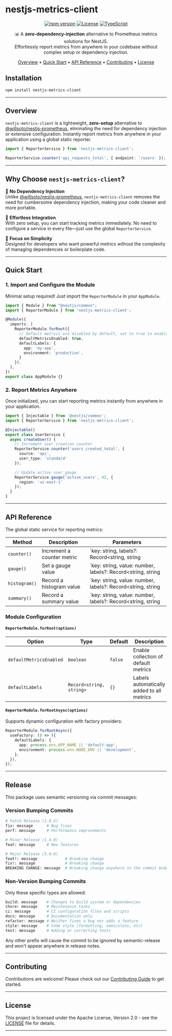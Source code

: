 # nestjs-metrics-client

<div align="center">

[![npm version](https://badge.fury.io/js/nestjs-metrics-client.svg)](https://badge.fury.io/js/nestjs-metrics-client)
[![License](https://img.shields.io/badge/License-Apache_2.0-blue.svg)](https://opensource.org/licenses/Apache-2.0)
[![TypeScript](https://img.shields.io/badge/TypeScript-Ready-blue.svg)](https://www.typescriptlang.org)

📊 A **zero-dependency-injection** alternative to Prometheus metrics solutions for NestJS.  
Effortlessly report metrics from anywhere in your codebase without complex setup or dependency injection.

[Overview](#overview) •
[Quick Start](#quick-start) •
[API Reference](#api-reference) •
[Contributing](#contributing) •
[License](#license)

</div>


## Installation

```bash
npm install nestjs-metrics-client
```
---

## Overview

`nestjs-metrics-client` is a lightweight, **zero-setup** alternative to [@willsoto/nestjs-prometheus](https://github.com/willsoto/nestjs-prometheus), eliminating the need for dependency injection or extensive configuration.
Instantly report metrics from anywhere in your application using a global static reporter.

```typescript
import { ReporterService } from 'nestjs-metrics-client';

ReporterService.counter('api_requests_total', { endpoint: '/users' });
```
---

## Why Choose `nestjs-metrics-client`?

🚀 **No Dependency Injection**  
Unlike [@willsoto/nestjs-prometheus](https://github.com/willsoto/nestjs-prometheus), `nestjs-metrics-client` removes the need for cumbersome dependency injection, making your code cleaner and more portable.

🌟 **Effortless Integration**  
With zero setup, you can start tracking metrics immediately. No need to configure a service in every file—just use the global `ReporterService`.

🎯 **Focus on Simplicity**  
Designed for developers who want powerful metrics without the complexity of managing dependencies or boilerplate code.

---

## Quick Start

### 1. Import and Configure the Module

Minimal setup required! Just import the `ReporterModule` in your `AppModule`.

```typescript
import { Module } from "@nestjs/common";
import { ReporterModule } from 'nestjs-metrics-client';

@Module({
  imports: [
    ReporterModule.forRoot({
      // Default metrics are disabled by default, set to true to enable.
      defaultMetricsEnabled: true,
      defaultLabels: {
        app: 'my-app',
        environment: 'production',
      }
    }),
  ],
})
export class AppModule {}
```

### 2. Report Metrics Anywhere

Once initialized, you can start reporting metrics instantly from anywhere in your application.

```typescript
import { Injectable } from '@nestjs/common';
import { ReporterService } from 'nestjs-metrics-client';

@Injectable()
export class UserService {
  async createUser() {
    // Increment user creation counter
    ReporterService.counter('users_created_total', {
      source: 'api',
      user_type: 'standard'
    });

    // Update active user gauge
    ReporterService.gauge('active_users', 42, {
      region: 'us-east-1'
    });
  }
}
```
---

## API Reference

The global static service for reporting metrics:

| Method       | Description                 | Parameters                                                  |
|--------------|-----------------------------|-------------------------------------------------------------|
| `counter()`  | Increment a counter metric  | `key: string, labels?: Record<string, string | number>`     |
| `gauge()`    | Set a gauge value          | `key: string, value: number, labels?: Record<string, string | number>` |
| `histogram()`| Record a histogram value    | `key: string, value: number, labels?: Record<string, string | number>, buckets?: number[]` |
| `summary()`  | Record a summary value      | `key: string, value: number, labels?: Record<string, string | number>, percentiles?: number[]` |

### Module Configuration

#### `ReporterModule.forRoot(options)`

| Option                  | Type                       | Default    | Description                                   |
|-------------------------|----------------------------|------------|-----------------------------------------------|
| `defaultMetricsEnabled` | `boolean`                 | `false`    | Enable collection of default metrics          |
| `defaultLabels`         | `Record<string, string>`  | `{}`       | Labels automatically added to all metrics     |

#### `ReporterModule.forRootAsync(options)`

Supports dynamic configuration with factory providers:

```typescript
ReporterModule.forRootAsync({
  useFactory: () => ({
    defaultLabels: {
      app: process.env.APP_NAME || 'default-app',
      environment: process.env.NODE_ENV || 'development',
    },
  }),
});
```

---

## Release

This package uses semantic versioning via commit messages:

### Version Bumping Commits
```bash
# Patch Release (1.0.X)
fix: message      # Bug fixes
perf: message     # Performance improvements

# Minor Release (1.X.0)
feat: message     # New features

# Major Release (X.0.0)
feat!: message            # Breaking change
fix!: message             # Breaking change
BREAKING CHANGE: message  # Breaking change anywhere in the commit body
```

### Non-Version Bumping Commits
Only these specific types are allowed:
```bash
build: message    # Changes to build system or dependencies
chore: message    # Maintenance tasks
ci: message       # CI configuration files and scripts
docs: message     # Documentation only
refactor: message # Neither fixes a bug nor adds a feature
style: message    # Code style (formatting, semicolons, etc)
test: message     # Adding or correcting tests
```

Any other prefix will cause the commit to be ignored by semantic-release and won't appear anywhere in release notes.

---
## Contributing

Contributions are welcome! Please check out our [Contributing Guide](CONTRIBUTING.md) to get started.

---

## License

This project is licensed under the Apache License, Version 2.0 - see the [LICENSE](LICENSE) file for details.

---